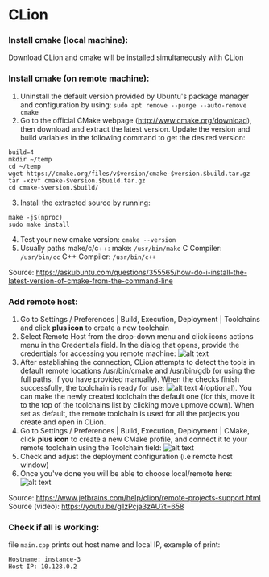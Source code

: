 # CLion

### Install cmake (local machine):
Download CLion and cmake will be installed simultaneously with CLion

### Install cmake (on remote machine):
1. Uninstall the default version provided by Ubuntu's package manager and configuration by using:
```sudo apt remove --purge --auto-remove cmake```
2. Go to the official CMake webpage (http://www.cmake.org/download), then download and extract the latest version. Update the version and build variables in the following command to get the desired version:
```version=3.15
build=4
mkdir ~/temp
cd ~/temp
wget https://cmake.org/files/v$version/cmake-$version.$build.tar.gz
tar -xzvf cmake-$version.$build.tar.gz
cd cmake-$version.$build/
```
3. Install the extracted source by running:
```./bootstrap
make -j$(nproc)
sudo make install
```
4. Test your new cmake version:
```cmake --version```
5. Usually paths make/c/c++:
make: ```/usr/bin/make```
C Compiler: ```/usr/bin/cc```
C++ Compiler: ```/usr/bin/c++```


Source: https://askubuntu.com/questions/355565/how-do-i-install-the-latest-version-of-cmake-from-the-command-line

### Add remote host:
1. Go to Settings / Preferences | Build, Execution, Deployment | Toolchains and click **plus icon** to create a new toolchain
2. Select Remote Host from the drop-down menu and click icons actions menu in the Credentials field. In the dialog that opens, provide the credentials for accessing you remote machine:
![alt text](https://www.jetbrains.com/help/img/idea/2019.2/cl_remote_toolchaincredentials.png)
3. After establishing the connection, CLion attempts to detect the tools in default remote locations /usr/bin/cmake and /usr/bin/gdb (or using the full paths, if you have provided manually). When the checks finish successfully, the toolchain is ready for use:
![alt text](https://www.jetbrains.com/help/img/idea/2019.2/cl_remote_toolchainsuccess.png)
4(optional). You can make the newly created toolchain the default one (for this, move it to the top of the toolchains list by clicking move upmove down). When set as default, the remote toolchain is used for all the projects you create and open in CLion.
5. Go to Settings / Preferences | Build, Execution, Deployment | CMake, click **plus icon** to create a new CMake profile, and connect it to your remote toolchain using the Toolchain field:
![alt text](https://www.jetbrains.com/help/img/idea/2019.2/cl_remote_cmakeprofile.png)
6. Check and adjust the deployment configuration (i.e remote host window)
7. Once you've done you will be able to choose local/remote here:
![alt text](https://drop3.dropmefiles.com/preview/a0H2O/453204774)

Source: https://www.jetbrains.com/help/clion/remote-projects-support.html
Source (video): https://youtu.be/g1zPcja3zAU?t=658

### Check if all is working:

file ```main.cpp``` prints out host name and local IP, example of print:
```
Hostname: instance-3
Host IP: 10.128.0.2
```

